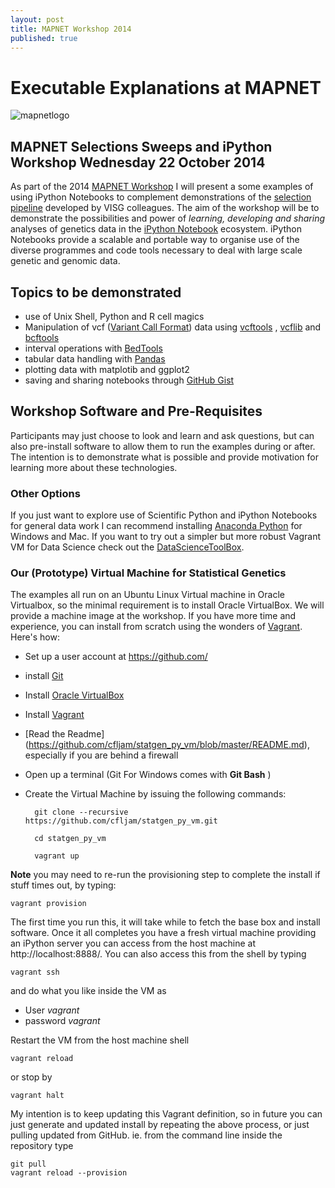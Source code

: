 ```yaml
---
layout: post
title: MAPNET Workshop 2014
published: true
---
```


# Executable Explanations at MAPNET

![mapnetlogo](http://www.visg.co.nz/images/mapnet.jpg)

## MAPNET Selections Sweeps and iPython Workshop Wednesday 22 October 2014 

As part of the 2014 [MAPNET Workshop](http://www.agresearch.co.nz/news/events/Pages/MAPNET.aspx) I will present a  some examples of using iPython Notebooks to complement demonstrations of the [selection pipeline](http://www.ncbi.nlm.nih.gov/pmc/articles/PMC4144660/) developed by VISG colleagues.
The aim of the workshop will be to demonstrate the possibilities and power of *learning, developing and sharing*  analyses of genetics data in the [iPython Notebook](http://ipython.org/notebook.html) ecosystem. iPython Notebooks provide a scalable and portable way to organise use of the diverse programmes and code tools necessary to deal with large scale genetic and genomic data. 

## Topics to be demonstrated

- use of Unix Shell, Python and R cell magics 
- Manipulation of vcf ([Variant Call Format](http://en.wikipedia.org/wiki/Variant_Call_Format)) data using [vcftools](http://vcftools.sourceforge.net/) , [vcflib](https://github.com/ekg/vcflib) and [bcftools](http://samtools.github.io/bcftools)
- interval operations with [BedTools](http://bedtools.readthedocs.org/en/latest/)
- tabular data handling with [Pandas](http://pandas.pydata.org/pandas-docs/stable/index.html)
- plotting data with matplotib and ggplot2
- saving and sharing notebooks through [GitHub Gist](https://gist.github.com/) 

## Workshop Software and Pre-Requisites 

Participants may just choose to look and learn and ask questions, but can also pre-install software to allow them to run the examples during or after. The intention is to demonstrate what is possible and provide motivation for learning more about these technologies.  

### Other Options
If you just want to explore use of Scientific Python and iPython Notebooks for general data work I can recommend  installing [Anaconda Python](https://store.continuum.io/cshop/anaconda/) for Windows and Mac. If you want to try out a simpler but more robust Vagrant VM for Data Science check out the [DataScienceToolBox](http://datasciencetoolbox.org/).

### Our (Prototype) Virtual Machine for Statistical Genetics

The examples all run on an Ubuntu Linux Virtual machine in Oracle Virtualbox, so the minimal requirement is to install Oracle VirtualBox. We will provide a machine image at the workshop. 
If you have more time and experience, you can install from scratch using the wonders of [Vagrant](https://www.vagrantup.com/). Here's how:

- Set up a user account at https://github.com/
- install [Git](http://git-scm.com/)
- Install [Oracle VirtualBox](https://www.virtualbox.org/)
- Install [Vagrant](https://www.vagrantup.com/)
- [Read the Readme] (https://github.com/cfljam/statgen_py_vm/blob/master/README.md), especially if you are behind a firewall
- Open up a terminal (Git For Windows comes with **Git Bash** ) 
- Create the Virtual Machine by issuing the following commands:

 		git clone --recursive  https://github.com/cfljam/statgen_py_vm.git

    	cd statgen_py_vm
    
    	vagrant up
    
**Note** you may need to re-run the provisioning step to complete the install if stuff times out, by typing:

	vagrant provision

The first time you run this, it will take  while to fetch the base box and install software. Once it all completes you have a fresh virtual machine providing an iPython server you can access from the host machine at http://localhost:8888/. You can also access this from the shell by typing

    vagrant ssh


and do what you like inside the VM as 

- User *vagrant* 
- password *vagrant*

Restart the VM from the host machine shell 

	vagrant reload

or stop by

	vagrant halt

My  intention is to keep updating this Vagrant definition, so in future you can just generate and updated install by repeating the above process, or just pulling updated from GitHub. ie. from the command line inside the repository type

	git pull 
    vagrant reload --provision
    
	